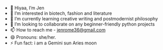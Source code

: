 - 👋 Hiyaa, I’m Jen
- 👀 I’m interested in biotech, fashion and literature
- 🌱 I’m currently learning creative writing and postmodernist philosophy
- 💞️ I’m looking to collaborate on any beginner-friendly python projects 
- 📫 How to reach me - jenrome36@gmail.com
- 😄 Pronouns: she/her.
- ⚡ Fun fact: i am a Gemini sun Aries moon 
